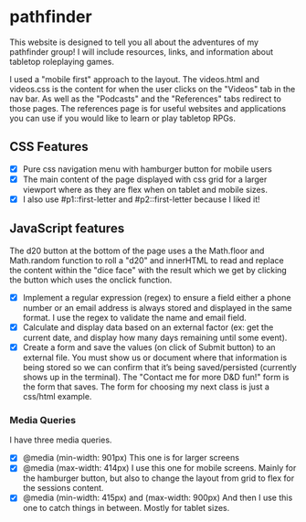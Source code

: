 # pathfinder
This website is designed to tell you all about the adventures of my pathfinder group! I will include resources, links, and information about tabletop roleplaying games. 

I used a "mobile first" approach to the layout. The videos.html and videos.css is the content for when the user clicks on the "Videos" tab in the nav bar. As well as the "Podcasts" and the "References" tabs redirect to those pages.
The references page is for useful websites and applications you can use if you would like to learn or play tabletop RPGs.

## CSS Features
- [x] Pure css navigation menu with hamburger button for mobile users
- [x] The main content of the page displayed with css grid for a larger viewport where as they are flex when on tablet and mobile sizes. 
- [x] I also use #p1::first-letter and #p2::first-letter because I liked it!

## JavaScript features
The d20 button at the bottom of the page uses a the Math.floor and Math.random function to roll a "d20" and innerHTML to read and replace the content within the "dice face" with the result which we get by clicking the button which uses the onclick function.
- [x] Implement a regular expression (regex) to ensure a field either a phone number or an email address is always stored and displayed in the same format. I use the regex to validate the name and email field.
- [x] Calculate and display data based on an external factor (ex: get the current date, and display how many days remaining until some event).
- [x] Create a form and save the values (on click of Submit button) to an external file. You must show us or document where that information is being stored so we can confirm that it’s being saved/persisted (currently shows up in the terminal). The "Contact me for more D&D fun!" form is the form that saves. The form for choosing my next class is just a css/html example.

### Media Queries
I have three media queries. 
- [x] @media (min-width: 901px) This one is for larger screens
- [x] @media (max-width: 414px) I use this one for mobile screens. Mainly for the hamburger button, but also to change the layout from grid to flex for the sessions content.
- [x] @media (min-width: 415px) and (max-width: 900px) And then I use this one to catch things in between. Mostly for tablet sizes.